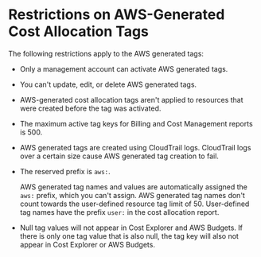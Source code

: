 # Restrictions on AWS\-Generated Cost Allocation Tags<a name="aws-tag-restrictions"></a>

The following restrictions apply to the AWS generated tags:
+ Only a management account can activate AWS generated tags\.
+ You can't update, edit, or delete AWS generated tags\.
+ AWS\-generated cost allocation tags aren't applied to resources that were created before the tag was activated\.
+ The maximum active tag keys for Billing and Cost Management reports is 500\.
+ AWS generated tags are created using CloudTrail logs\. CloudTrail logs over a certain size cause AWS generated tag creation to fail\.
+ The reserved prefix is `aws:`\.

  AWS generated tag names and values are automatically assigned the `aws:` prefix, which you can't assign\. AWS generated tag names don't count towards the user\-defined resource tag limit of 50\. User\-defined tag names have the prefix `user:` in the cost allocation report\.
+ Null tag values will not appear in Cost Explorer and AWS Budgets\. If there is only one tag value that is also null, the tag key will also not appear in Cost Explorer or AWS Budgets\.